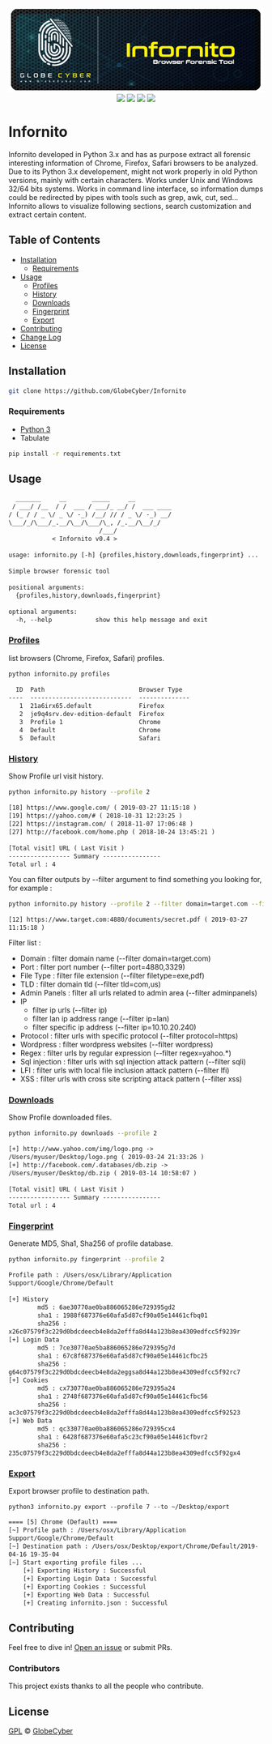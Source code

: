 <p align="center">
  <a href="https://globecyber.com"><img src="repo/infornito.png" ><br></a>
  <a href="https://www.python.org/downloads/">
  <img src="https://img.shields.io/badge/Python-3.*-blue.svg"></a>
  <a href="https://github.com/globecyber/Infornito/blob/master/LICENSE">
  <img src="https://img.shields.io/github/license/GlobeCyber/Infornito.svg"></a>
  <a href="https://github.com/globecyber/Infornito/releases"><img src="https://img.shields.io/github/release-pre/GlobeCyber/Infornito.svg"></a>
  <a href="https://github.com/globecyber/Infornito/issues">
  <img src="https://img.shields.io/github/issues-raw/GlobeCyber/Infornito.svg"></a>
</p>

# Infornito 
Infornito developed in Python 3.x and has as purpose extract all forensic interesting information of Chrome, Firefox, Safari browsers to be analyzed. Due to its Python 3.x developement, might not work properly in old Python versions, mainly with certain characters. Works under Unix and Windows 32/64 bits systems. Works in command line interface, so information dumps could be redirected by pipes with tools such as grep, awk, cut, sed... Infornito allows to visualize following sections, search customization and extract certain content.

## Table of Contents

- [Installation](#installation)
	- [Requirements](#requirements)
- [Usage](#usage)
  - [Profiles](#profiles)
  - [History](#history)
  - [Downloads](#downloads)
  - [Fingerprint](#fingerprint)
  - [Export](#export)
- [Contributing](#contributing)
- [Change Log](https://github.com/globecyber/Infornito/blob/master/CHANGELOG.md)
- [License](#license)


## Installation
```bash
git clone https://github.com/GlobeCyber/Infornito
```
### Requirements
- [Python 3](https://www.python.org/downloads/)
- Tabulate

```bash
pip install -r requirements.txt
```
## Usage
```
  _______     __       _____     __
 / ___/ /__  / /  ___ / ___/_ __/ /  ___ ____
/ (_ / / _ \/ _ \/ -_) /__/ // / _ \/ -_) __/
\___/_/\___/_.__/\__/\___/\_, /_.__/\__/_/
                         /___/
            < Infornito v0.4 >

usage: infornito.py [-h] {profiles,history,downloads,fingerprint} ...

Simple browser forensic tool

positional arguments:
  {profiles,history,downloads,fingerprint}

optional arguments:
  -h, --help            show this help message and exit
```
### [Profiles](#profiles)

list browsers (Chrome, Firefox, Safari) profiles.
```bash
python infornito.py profiles
```
```
  ID  Path                          Browser Type
----  ----------------------------  --------------
   1  21a6irx65.default             Firefox
   2  je9q4srv.dev-edition-default  Firefox
   3  Profile 1                     Chrome
   4  Default                       Chrome
   5  Default                       Safari
```
### [History](#history)
Show Profile url visit history.
```bash
python infornito.py history --profile 2
```
```
[18] https://www.google.com/ ( 2019-03-27 11:15:18 )
[19] https://yahoo.com/# ( 2018-10-31 12:23:25 )
[22] https://instagram.com/ ( 2018-11-07 17:06:48 )
[27] http://facebook.com/home.php ( 2018-10-24 13:45:21 )

[Total visit] URL ( Last Visit )
----------------- Summary ----------------
Total url : 4
```
You can filter outputs by --filter argument to find something you looking for, for example :
```bash
python infornito.py history --profile 2 --filter domain=target.com --filter filetype=pdf --filter protocols=https --filter port=4880
```
```
[12] https://www.target.com:4880/documents/secret.pdf ( 2019-03-27 11:15:18 )
```
Filter list :
- Domain : filter domain name (--filter domain=target.com)
- Port : filter port number (--filter port=4880,3329)
- File Type : filter file extension (--filter filetype=exe,pdf)
- TLD : filter domain tld (--filter tld=com,us)
- Admin Panels : filter all urls related to admin area (--filter adminpanels)
- IP
  - filter ip urls (--filter ip)
  - filter lan ip address range (--filter ip=lan)
  - filter specific ip address (--filter ip=10.10.20.240)
- Protocol : filter urls with specific protocol (--filter protocol=https)
- Wordpress : filter wordpress websites (--filter wordpress)
- Regex : filter urls by regular expression (--filter regex=yahoo\.*)
- Sql injection : filter urls with sql injection attack pattern (--filter sqli)
- LFI : filter urls with local file inclusion attack pattern (--filter lfi)
- XSS : filter urls with cross site scripting attack pattern (--filter xss)

### [Downloads](#downloads)
Show Profile downloaded files.
```bash
python infornito.py downloads --profile 2
```
```
[+] http://www.yahoo.com/img/logo.png -> /Users/myuser/Desktop/logo.png ( 2019-03-24 21:33:26 )
[+] http://facebook.com/.databases/db.zip -> /Users/myuser/Desktop/db.zip ( 2019-03-14 10:58:07 )

[Total visit] URL ( Last Visit )
----------------- Summary ----------------
Total url : 4
```
### [Fingerprint](#fingerprint)
Generate MD5, Sha1, Sha256 of profile database.
```bash
python infornito.py fingerprint --profile 2
```
```
Profile path : /Users/osx/Library/Application Support/Google/Chrome/Default

[+] History
        md5 : 6ae30770ae0ba886065286e729395gd2
        sha1 : 1988f687376e60afa5d87cf90a05e14461cfbq01
        sha256 : x26c07579f3c229d0bdcdeecb4e8da2efffa8d44a123b8ea4309edfcc5f9239r
[+] Login Data
        md5 : 7ce30770ae5ba886065286e729395g7d
        sha1 : 67c8f687376e60afa5d87cf90a05e14461cfbc25
        sha256 : g64c07579f3c229d0bdcdeecb4e8da2eggsa8d44a123b8ea4309edfcc5f92rc7
[+] Cookies
        md5 : cx730770ae0ba886065286e729395a24
        sha1 : 2748f687376e60afa5d87cf90a05e14461cfbc56
        sha256 : ac3c07579f3c229d0bdcdeecb4e8da2efffa8d44a123b8ea4309edfcc5f92523
[+] Web Data
        md5 : qc330770ae0ba886065286e729395cx4
        sha1 : 6428f687376e60afa5c23cf90a05e14461cfbvr2
        sha256 : 235c07579f3c229d0bdcdeecb4e8da2efffa8d44a123b8ea4309edfcc5f92gx4
```

### [Export](#export)
Export browser profile to destination path.
```
python3 infornito.py export --profile 7 --to ~/Desktop/export
```
```
==== [5] Chrome (Default) ====
[~] Profile path : /Users/osx/Library/Application Support/Google/Chrome/Default
[~] Destination path : /Users/osx/Desktop/export/Chrome/Default/2019-04-16 19-35-04
[~] Start exporting profile files ...
	[+] Exporting History : Successful
	[+] Exporting Login Data : Successful
	[+] Exporting Cookies : Successful
	[+] Exporting Web Data : Successful
	[+] Creating infornito.json : Successful
```
## Contributing

Feel free to dive in! [Open an issue](https://github.com/globecyber/Infornito/issues/new) or submit PRs.

### Contributors

This project exists thanks to all the people who contribute.

## License

[GPL](LICENSE) © [GlobeCyber](https://globecyber.com)